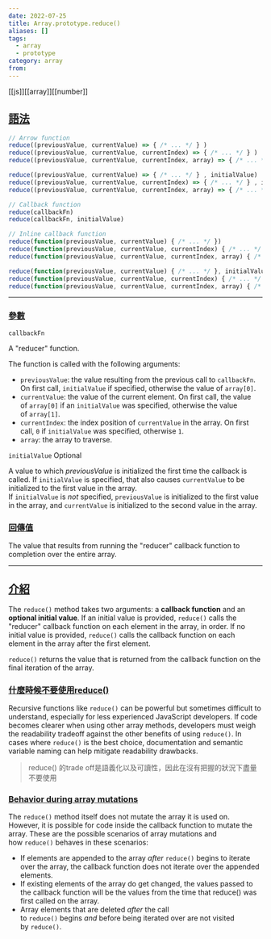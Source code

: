 ```yaml
---
date: 2022-07-25
title: Array.prototype.reduce()
aliases: []
tags:
  - array
  - prototype
category: array
from: 
---
```


[[js]][[array]][[number]]

## [語法](https://developer.mozilla.org/en-US/docs/Web/JavaScript/Reference/Global_Objects/Array/reduce#syntax "Permalink to Syntax")

```js
// Arrow function
reduce((previousValue, currentValue) => { /* ... */ } )
reduce((previousValue, currentValue, currentIndex) => { /* ... */ } )
reduce((previousValue, currentValue, currentIndex, array) => { /* ... */ } )

reduce((previousValue, currentValue) => { /* ... */ } , initialValue)
reduce((previousValue, currentValue, currentIndex) => { /* ... */ } , initialValue)
reduce((previousValue, currentValue, currentIndex, array) => { /* ... */ }, initialValue)

// Callback function
reduce(callbackFn)
reduce(callbackFn, initialValue)

// Inline callback function
reduce(function(previousValue, currentValue) { /* ... */ })
reduce(function(previousValue, currentValue, currentIndex) { /* ... */ })
reduce(function(previousValue, currentValue, currentIndex, array) { /* ... */ })

reduce(function(previousValue, currentValue) { /* ... */ }, initialValue)
reduce(function(previousValue, currentValue, currentIndex) { /* ... */ }, initialValue)
reduce(function(previousValue, currentValue, currentIndex, array) { /* ... */ }, initialValue)
```
---
### [參數](https://developer.mozilla.org/en-US/docs/Web/JavaScript/Reference/Global_Objects/Array/reduce#parameters "Permalink to Parameters")

`callbackFn`

A "reducer" function.

The function is called with the following arguments:

-   `previousValue`: the value resulting from the previous call to `callbackFn`. On first call, `initialValue` if specified, otherwise the value of `array[0]`.
-   `currentValue`: the value of the current element. On first call, the value of `array[0]` if an `initialValue` was specified, otherwise the value of `array[1]`.
-   `currentIndex`: the index position of `currentValue` in the array. On first call, `0` if `initialValue` was specified, otherwise `1`.
-   `array`: the array to traverse.

`initialValue` Optional

A value to which _previousValue_ is initialized the first time the callback is called. If `initialValue` is specified, that also causes `currentValue` to be initialized to the first value in the array. If `initialValue` is _not_ specified, `previousValue` is initialized to the first value in the array, and `currentValue` is initialized to the second value in the array.

### [回傳值](https://developer.mozilla.org/en-US/docs/Web/JavaScript/Reference/Global_Objects/Array/reduce#return_value "Permalink to Return value")

The value that results from running the "reducer" callback function to completion over the entire array.

---
## [介紹](https://developer.mozilla.org/en-US/docs/Web/JavaScript/Reference/Global_Objects/Array/reduce#description "Permalink to Description")

The `reduce()` method takes two arguments: a **callback function** and an **optional initial value**. If an initial value is provided, `reduce()` calls the "reducer" callback function on each element in the array, in order. If no initial value is provided, `reduce()` calls the callback function on each element in the array after the first element.

`reduce()` returns the value that is returned from the callback function on the final iteration of the array.

### [什麼時候不要使用reduce()](https://developer.mozilla.org/en-US/docs/Web/JavaScript/Reference/Global_Objects/Array/reduce#when_to_not_use_reduce "Permalink to When to not use reduce()")

Recursive functions like `reduce()` can be powerful but sometimes difficult to understand, especially for less experienced JavaScript developers. If code becomes clearer when using other array methods, developers must weigh the readability tradeoff against the other benefits of using `reduce()`. In cases where `reduce()` is the best choice, documentation and semantic variable naming can help mitigate readability drawbacks.
> reduce() 的trade off是語義化以及可讀性，因此在沒有把握的狀況下盡量不要使用

### [Behavior during array mutations](https://developer.mozilla.org/en-US/docs/Web/JavaScript/Reference/Global_Objects/Array/reduce#behavior_during_array_mutations "Permalink to Behavior during array mutations")

The `reduce()` method itself does not mutate the array it is used on. However, it is possible for code inside the callback function to mutate the array. These are the possible scenarios of array mutations and how `reduce()` behaves in these scenarios:

-   If elements are appended to the array _after_ `reduce()` begins to iterate over the array, the callback function does not iterate over the appended elements.
-   If existing elements of the array do get changed, the values passed to the callback function will be the values from the time that reduce() was first called on the array.
-   Array elements that are deleted _after_ the call to `reduce()` begins _and_ before being iterated over are not visited by `reduce()`.